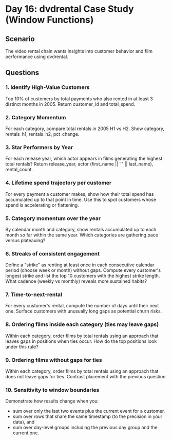 # Day 16: dvdrental Case Study (Window Functions)

## Scenario

The video rental chain wants insights into customer behavior and film performance using dvdrental.

## Questions

### 1. Identify High-Value Customers

Top 10% of customers by total payments who also rented in at least 3 distinct months in 2005. Return customer_id and total_spend.

### 2. Category Momentum

For each category, compare total rentals in 2005 H1 vs H2. Show category, rentals_h1, rentals_h2, pct_change.

### 3. Star Performers by Year

For each release year, which actor appears in films generating the highest total rentals? Return release_year, actor (first_name || ' ' || last_name), rental_count.

### 4. Lifetime spend trajectory per customer

For every payment a customer makes, show how their total spend has accumulated up to that point in time. Use this to spot customers whose spend is accelerating or flattening.

### 5. Category momentum over the year

By calendar month and category, show rentals accumulated up to each month so far within the same year. Which categories are gathering pace versus plateauing?

### 6. Streaks of consistent engagement

Define a "strike" as renting at least once in each consecutive calendar period (choose week or month) without gaps. Compute every customer's longest strike and list the top 10 customers with the highest strike length. What cadence (weekly vs monthly) reveals more sustained habits?

### 7. Time-to-next-rental

For every customer's rental, compute the number of days until their next one. Surface customers with unusually long gaps as potential churn risks.

### 8. Ordering films inside each category (ties may leave gaps)

Within each category, order films by total rentals using an approach that leaves gaps in positions when ties occur. How do the top positions look under this rule?

### 9. Ordering films without gaps for ties

Within each category, order films by total rentals using an approach that does not leave gaps for ties. Contrast placement with the previous question.

### 10. Sensitivity to window boundaries

Demonstrate how results change when you:

- sum over only the last two events plus the current event for a customer,
- sum over rows that share the same timestamp (to the precision in your data), and
- sum over day-level groups including the previous day group and the current one.
